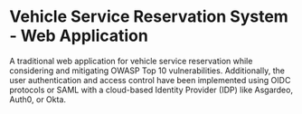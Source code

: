 # Vehicle Service Reservation System - Web Application
A traditional web application for vehicle service reservation while considering and mitigating OWASP Top 10 vulnerabilities. Additionally, the user authentication and access control have been implemented using OIDC protocols or SAML with a cloud-based Identity Provider (IDP) like Asgardeo, Auth0, or Okta.
